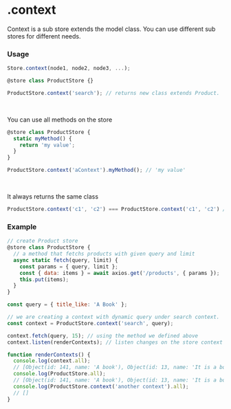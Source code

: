 .context
========

Context is a sub store extends the model class. You can use different sub
stores for different needs.

### Usage
```javascript
Store.context(node1, node2, node3, ...);
```


```javascript
@store class ProductStore {}

ProductStore.context('search'); // returns new class extends Product.
```
<br />

You can use all methods on the store

```javascript
@store class ProductStore {
  static myMethod() {
    return 'my value';
  }
}

ProductStore.context('aContext').myMethod(); // 'my value'
```

<br />

It always returns the same class

```javascript
ProductStore.context('c1', 'c2') === ProductStore.context('c1', 'c2') // true
```

### Example
```javascript
// create Product store
@store class ProductStore {
  // a method that fetchs products with given query and limit
  async static fetch(query, limit) {
    const params = { query, limit };
    const { data: items } = await axios.get('/products', { params });
    this.put(items);
  }
}

const query = { title_like: 'A Book' };

// we are creating a context with dynamic query under search context.
const context = ProductStore.context('search', query);

context.fetch(query, 15); // using the method we defined above
context.listen(renderContexts); // listen changes on the store context

function renderContexts() {
  console.log(context.all);
  // [Object(id: 141, name: 'A book'), Object(id: 13, name: 'It is a book')]
  console.log(ProductStore.all);
  // [Object(id: 141, name: 'A book'), Object(id: 13, name: 'It is a book')]
  console.log(ProductStore.context('another context').all);
  // []
}

```
